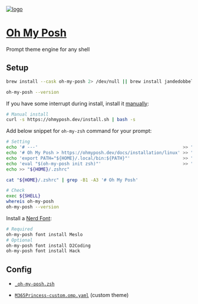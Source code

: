[![logo](https://raw.githubusercontent.com/jandedobbeleer/oh-my-posh/main/website/static/img/logo.png)][Page-Oh-My-Posh]

[Page-Oh-My-Posh]: https://ohmyposh.dev/

# [Oh My Posh][Page-Oh-My-Posh]

Prompt theme engine for any shell

## Setup

```bash
brew install --cask oh-my-posh 2> /dev/null || brew install jandedobbeleer/oh-my-posh/oh-my-posh

oh-my-posh --version
```

If you have some interrupt during install, install it [manually](https://ohmyposh.dev/docs/installation/linux):

```bash
# Manual install
curl -s https://ohmyposh.dev/install.sh | bash -s
```

Add below snippet for `oh-my-zsh` command for your prompt:

```bash
# Setting
echo '# ---'                                                       >> "${HOME}/.zshrc"
echo '# Oh My Posh > https://ohmyposh.dev/docs/installation/linux' >> "${HOME}/.zshrc"
echo 'export PATH="${HOME}/.local/bin:${PATH}"'                    >> "${HOME}/.zshrc"
echo 'eval "$(oh-my-posh init zsh)"'                               >> "${HOME}/.zshrc"
echo >> "${HOME}/.zshrc"

cat "${HOME}/.zshrc" | grep -B1 -A3 '# Oh My Posh'

# Check
exec ${SHELL}
whereis oh-my-posh
oh-my-posh --version
```

Install a [Nerd Font](https://www.nerdfonts.com/):

```bash
# Required
oh-my-posh font install Meslo
# Optional
oh-my-posh font install D2Coding
oh-my-posh font install Hack
```

## Config

- [`_oh-my-posh.zsh`](../.zshrc-block/_oh-my-posh.zsh)

- [`M365Princess-custom.omp.yaml`](../.zshrc-block/theme/M365Princess-custom.omp.yaml) (custom theme)
